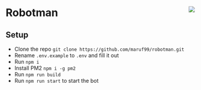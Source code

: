 # Robotman <img src="https://i.imgur.com/8RQzfdB.png" align="right">

## Setup

- Clone the repo `git clone https://github.com/maruf99/robotman.git`
- Rename `.env.example` to `.env` and fill it out
- Run `npm i`
- Install PM2 `npm i -g pm2`
- Run `npm run build`
- Run `npm run start` to start the bot